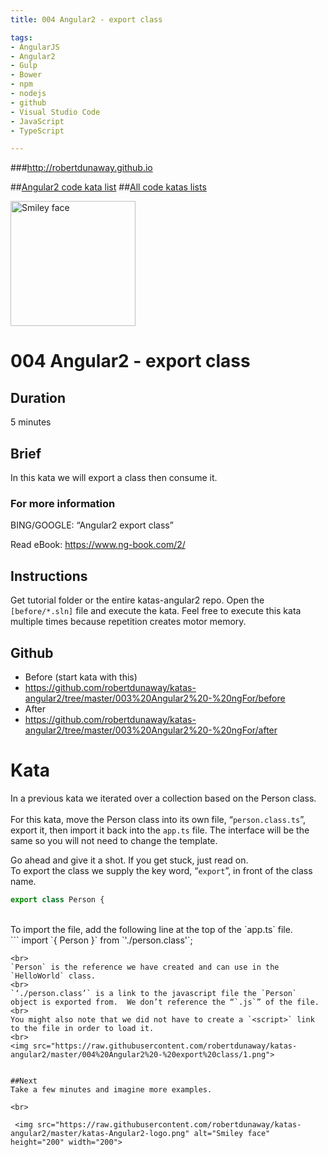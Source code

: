 ```yaml
---
title: 004 Angular2 - export class

tags: 
- AngularJS
- Angular2
- Gulp
- Bower
- npm
- nodejs
- github
- Visual Studio Code
- JavaScript
- TypeScript

---
```


###http://robertdunaway.github.io

##[Angular2 code kata list](http://mycodekatas.github.io/angular2.html)
##[All code katas lists](http://mycodekatas.github.io/)

 <img src="https://raw.githubusercontent.com/robertdunaway/katas-angular2/master/katas-Angular2-logo.png" alt="Smiley face" height="200" width="200"> 

# 004 Angular2 - export class

## Duration
5 minutes

## Brief
In this kata we will export a class then consume it.

### For more information 
BING/GOOGLE: “Angular2 export class”

Read eBook: https://www.ng-book.com/2/


## Instructions
Get tutorial folder or the entire katas-angular2 repo.
Open the `[before/*.sln]` file and execute the kata.
Feel free to execute this kata multiple times because repetition creates motor memory.

## Github
 - Before (start kata with this)
  - https://github.com/robertdunaway/katas-angular2/tree/master/003%20Angular2%20-%20ngFor/before
 - After
  - https://github.com/robertdunaway/katas-angular2/tree/master/003%20Angular2%20-%20ngFor/after


# Kata

In a previous kata we iterated over a collection based on the Person class.  
<br>
For this kata, move the Person class into its own file, “`person.class.ts`”, export it, then import it back into the `app.ts` file.  The interface will be the same so you will not need to change the template.
<br>

Go ahead and give it a shot.  If you get stuck, just read on.
<br>
To export the class we supply the key word, “`export`”, in front of the class name.
<br>
```TypeScript
export class Person {

```
<br>
To import the file, add the following line at the top of the `app.ts` file.
<br>
```
import `{ Person }` from `'./person.class'`;

```
<br>
`Person` is the reference we have created and can use in the `HelloWorld` class.
<br>
`‘./person.class’` is a link to the javascript file the `Person` object is exported from.  We don’t reference the “`.js`” of the file.
<br>
You might also note that we did not have to create a `<script>` link to the file in order to load it.
<br>
<img src="https://raw.githubusercontent.com/robertdunaway/katas-angular2/master/004%20Angular2%20-%20export%20class/1.png">


##Next
Take a few minutes and imagine more examples. 

<br>

 <img src="https://raw.githubusercontent.com/robertdunaway/katas-angular2/master/katas-Angular2-logo.png" alt="Smiley face" height="200" width="200"> 